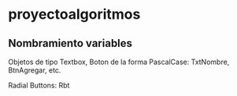 # proyectoalgoritmos

## Nombramiento variables

Objetos de tipo Textbox, Boton de la forma PascalCase: TxtNombre, BtnAgregar, etc.

Radial Buttons: Rbt
